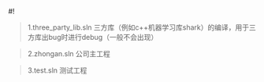 #!

> 1.three_party_lib.sln 三方库（例如c++机器学习库shark）的编译，用于三方库出bug时进行debug（一般不会出现）

> 2.zhongan.sln  公司主工程

> 3.test.sln 测试工程

